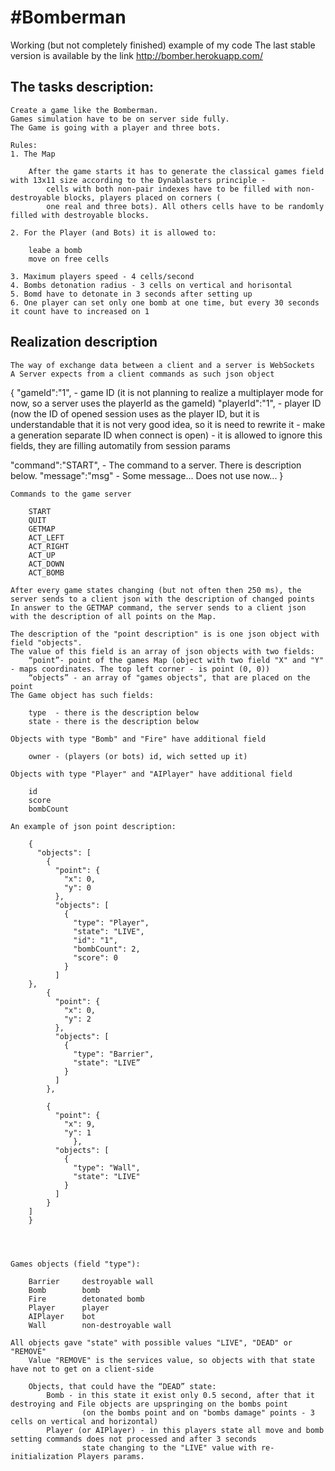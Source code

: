 #Bomberman
==========

Working (but not completely finished) example of my code
The last stable version is available by the link http://bomber.herokuapp.com/

The tasks description:
----------------------

	Create a game like the Bomberman. 
	Games simulation have to be on server side fully.
	The Game is going with a player and three bots.

    Rules:
	1. The Map

		After the game starts it has to generate the classical games field with 13x11 size according to the Dynablasters principle - 
			cells with both non-pair indexes have to be filled with non-destroyable blocks, players placed on corners ( 
			one real and three bots). All others cells have to be randomly filled with destroyable blocks.

	2. For the Player (and Bots) it is allowed to:
		
		leabe a bomb
		move on free cells
		
	3. Maximum players speed - 4 cells/second
	4. Bombs detonation radius - 3 cells on vertical and horisontal
	5. Bomd have to detonate in 3 seconds after setting up
	6. One player can set only one bomb at one time, but every 30 seconds it count have to increased on 1
		
Realization description
-----------------------
	
	The way of exchange data between a client and a server is WebSockets
	A Server expects from a client commands as such json object

{
  "gameId":"1",        - game ID (it is not planning to realize a multiplayer mode for now, so a server uses the playerId as the gameId)
  "playerId":"1",      - player ID (now the ID of opened session uses as the player ID, but it is understandable that it is not very good idea, 
							so it is need to rewrite it - make a generation separate ID when connect is open)
					   - it is allowed to ignore this fields, they are filling automatily from session params
					   
  "command":"START",   - The command to a server. There is description below.
  "message":"msg"      - Some message... Does not use now...
}
    
	Commands to the game server

		START
		QUIT
		GETMAP
		ACT_LEFT
		ACT_RIGHT
		ACT_UP
		ACT_DOWN
		ACT_BOMB

	After every game states changing (but not often then 250 ms), the server sends to a client json with the description of changed points
	In answer to the GETMAP command, the server sends to a client json with the description of all points on the Map.

	The description of the "point description" is is one json object with field "objects". 
	The value of this field is an array of json objects with two fields:
		“point”- point of the games Map (object with two field "X" and "Y" - maps coordinates. The top left corner - is point (0, 0))
		“objects” - an array of "games objects", that are placed on the point
	The Game object has such fields:
    
		type  - there is the description below
		state - there is the description below

    Objects with type "Bomb" and "Fire" have additional field
 
		owner - (players (or bots) id, wich setted up it)

	Objects with type "Player" and "AIPlayer" have additional field
 
		id
		score
		bombCount

	An example of json point description:

		{
		  "objects": [
			{
			  "point": {
				"x": 0,
				"y": 0
			  },
			  "objects": [
				{
				  "type": "Player",
				  "state": "LIVE",
				  "id": "1",
				  "bombCount": 2,
				  "score": 0
				}
			  ]
		},
			{
			  "point": {
				"x": 0,
				"y": 2
			  },
			  "objects": [
				{
				  "type": "Barrier",
				  "state": "LIVE”
				}
			  ]
			},
			
			{
			  "point": {
				"x": 9,
				"y": 1
				  },
			  "objects": [
				{
				  "type": "Wall",
				  "state": "LIVE"
				}
			  ]
			}
		]
		}




    Games objects (field "type"):

		Barrier 	destroyable wall
		Bomb    	bomb
		Fire       	detonated bomb
		Player 		player
		AIPlayer 	bot
		Wall        non-destroyable wall

	All objects gave "state" with possible values "LIVE", "DEAD" or "REMOVE"	
		Value "REMOVE" is the services value, so objects with that state have not to get on a client-side
			
		Objects, that could have the “DEAD” state:
			Bomb - in this state it exist only 0.5 second, after that it destroying and File objects are upspringing on the bombs point 
					(on the bombs point and on "bombs damage" points - 3 cells on vertical and horizontal)
			Player (or AIPlayer) - in this players state all move and bomb setting commands does not processed and after 3 seconds
					state changing to the "LIVE" value with re-initialization Players params.

